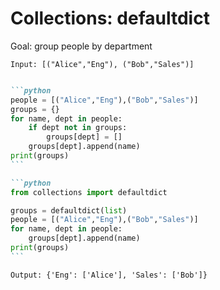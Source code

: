 # Collections: defaultdict

Goal: group people by department

```
Input: [("Alice","Eng"), ("Bob","Sales")]
```

<v-clicks>

````md magic-move

```python
people = [("Alice","Eng"),("Bob","Sales")]
groups = {}
for name, dept in people:
    if dept not in groups:
        groups[dept] = []
    groups[dept].append(name)
print(groups)
```

```python
from collections import defaultdict

groups = defaultdict(list)
people = [("Alice","Eng"),("Bob","Sales")]
for name, dept in people:
    groups[dept].append(name)
print(groups)
```
````

</v-clicks>

```
Output: {'Eng': ['Alice'], 'Sales': ['Bob']}
```
